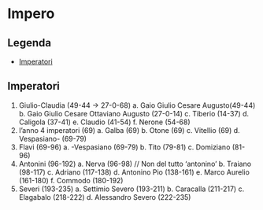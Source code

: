 # Impero

## Legenda
- [Imperatori]()

## Imperatori

1.	Giulio-Claudia (49-44 -> 27-0-68)
    a.	Gaio Giulio Cesare Augusto(49-44)
    b.	Gaio Giulio Cesare Ottaviano Augusto (27-0-14)
    c.	Tiberio (14-37)
    d.	Caligola (37-41)
    e.	Claudio (41-54)
    f.	Nerone (54-68)
2.	l’anno 4 imperatori (69)
    a.	Galba (69)
    b.	Otone (69)
    c.	Vitellio (69)
    d.	Vespasiano- (69-79)
3.	Flavi (69-96)
    a.	-Vespasiano (69-79)
    b.	Tito (79-81)
    c.	Domiziano (81-96)
4.	Antonini (96-192)
    a.	Nerva (96-98) // Non del tutto ‘antonino’
    b.	Traiano (98-117)
    c.	Adriano (117-138)
    d.	Antonino Pio (138-161)
    e.	Marco Aurelio (161-180)
    f.	Commodo (180-192)
5.	Severi (193-235)
    a.	Settimio Severo (193-211)
    b.	Caracalla (211-217)
    c.	Elagabalo (218-222)
    d.	Alessandro Severo (222-235)

